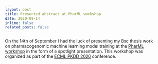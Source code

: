```yaml
---
layout: post
title: Presented abstract at PharML workshop
date: 2020-09-14
inline: false
related_posts: false
---
```


On the 14th of September I had the luck of presenting my Bsc thesis work on pharmacogenomic machine learning model training at the [PharML workshop](https://sites.google.com/view/pharml2020/home?authuser=0) in the form of a spotlight presentation. This workshop was organized as part of the [ECML PKDD 2020](https://ecmlpkdd.org/2020/) conference.
